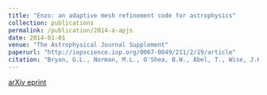 ```yaml
---
title: "Enzo: an adaptive mesh refinement code for astrophysics"
collection: publications
permalink: /publication/2014-a-apjs
date: 2014-01-01
venue: "The Astrophysical Journal Supplement"
paperurl: "http://iopscience.iop.org/0067-0049/211/2/19/article"
citation: "Bryan, G.L., Norman, M.L., O'Shea, B.W., Abel, T., Wise, J.H., Turk, M.J., Reynolds, D.R., Collins, D.C., Wang, P., Skillman, S.W., Smith, B., Harkness, R.P., Bordner, J., Kim, J.-H., Kuhlen, M., Xu, H., Goldbaum, N., Hummels, C., Kritsuk, A.G., Tasker, E., Skory, S., Simpson, C.M., Hahn, O., Oishi, J.S., So, G.C., Zhao, F., Cen, R., and Li, Y. (2014). &quot;Enzo: an adaptive mesh refinement code for astrophysics.&quot; <i>The Astrophysical Journal Supplement</i>, 211(2):19."
---
```


[arXiv eprint](https://arxiv.org/abs/1307.2265)
